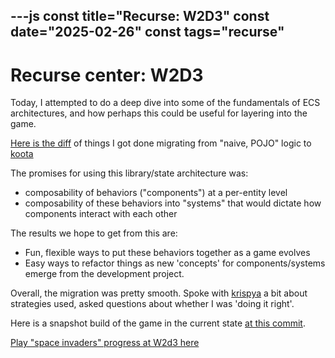 ---js
const title="Recurse: W2D3"
const date="2025-02-26"
const tags="recurse"
---

# Recurse center: W2D3

Today, I attempted to do a deep dive into some of the fundamentals of ECS architectures, and how perhaps this could be useful for layering into the game.

[Here is the diff](https://github.com/etgrieco/space-invaders-p5-koota/compare/f968cc2198eb548095502eb99466d524c1c301ab...187a92e0ec867fe8e2e96cd5681baa00075ca34c) of things I got done migrating from "naive, POJO" logic to [koota](https://github.com/pmndrs/koota)

The promises for using this library/state architecture was:
- composability of behaviors ("components") at a per-entity level
- composability of these behaviors into "systems" that would dictate how components interact with each other

The results we hope to get from this are:
- Fun, flexible ways to put these behaviors together as a game evolves
- Easy ways to refactor things as new 'concepts' for components/systems emerge from the development project.

Overall, the migration was pretty smooth. Spoke with [krispya](https://github.com/krispya) a bit about strategies used, asked questions about whether I was 'doing it right'.

Here is a snapshot build of the game in the current state [at this commit](https://github.com/etgrieco/space-invaders-p5-koota/commit/187a92e0ec867fe8e2e96cd5681baa00075ca34c).

[Play "space invaders" progress at W2d3 here](/blog-assets/recurse-w2d3/space-invaders-demo/index.html)



